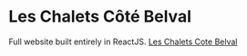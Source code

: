 # Les Chalets Côté Belval

Full website built entirely in ReactJS.
[Les Chalets Cote Belval](https://leschaletscotebelval.com)
